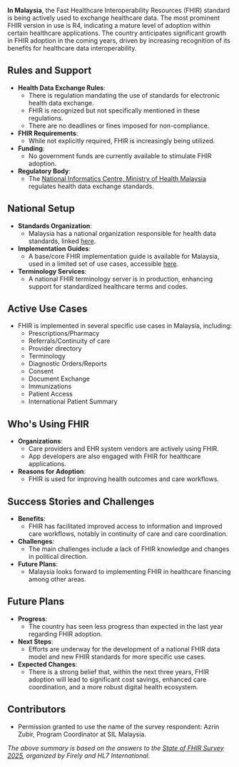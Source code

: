 **In Malaysia**, the Fast Healthcare Interoperability Resources (FHIR) standard is being actively used to exchange healthcare data. The most prominent FHIR version in use is R4, indicating a mature level of adoption within certain healthcare applications. The country anticipates significant growth in FHIR adoption in the coming years, driven by increasing recognition of its benefits for healthcare data interoperability.

## Rules and Support

- **Health Data Exchange Rules**:
  - There is regulation mandating the use of standards for electronic health data exchange.
  - FHIR is recognized but not specifically mentioned in these regulations.
  - There are no deadlines or fines imposed for non-compliance.
- **FHIR Requirements**:
  - While not explicitly required, FHIR is increasingly being utilized.
- **Funding**:
  - No government funds are currently available to stimulate FHIR adoption.
- **Regulatory Body**:
  - The [National Informatics Centre, Ministry of Health Malaysia](https://hq.moh.gov.my/perancangan/blog/utama/visi-misi-objektif/site-map-my/perutusan-pengarah/pusat-informatik-kesihatan/) regulates health data exchange standards.

## National Setup

- **Standards Organization**:
  - Malaysia has a national organization responsible for health data standards, linked [here](https://hq.moh.gov.my/perancangan/blog/utama/visi-misi-objektif/site-map-my/perutusan-pengarah/pusat-informatik-kesihatan/).
- **Implementation Guides**:
  - A base/core FHIR implementation guide is available for Malaysia, used in a limited set of use cases, accessible [here](https://simplifier.net/guide/mycore).
- **Terminology Services**:
  - A national FHIR terminology server is in production, enhancing support for standardized healthcare terms and codes.

## Active Use Cases

- FHIR is implemented in several specific use cases in Malaysia, including:
  - Prescriptions/Pharmacy
  - Referrals/Continuity of care
  - Provider directory
  - Terminology
  - Diagnostic Orders/Reports
  - Consent
  - Document Exchange
  - Immunizations
  - Patient Access
  - International Patient Summary

## Who's Using FHIR

- **Organizations**:
  - Care providers and EHR system vendors are actively using FHIR.
  - App developers are also engaged with FHIR for healthcare applications.
- **Reasons for Adoption**:
  - FHIR is used for improving health outcomes and care workflows.

## Success Stories and Challenges

- **Benefits**:
  - FHIR has facilitated improved access to information and improved care workflows, notably in continuity of care and care coordination.
- **Challenges**:
  - The main challenges include a lack of FHIR knowledge and changes in political direction.
- **Future Plans**:
  - Malaysia looks forward to implementing FHIR in healthcare financing among other areas.

## Future Plans

- **Progress**:
  - The country has seen less progress than expected in the last year regarding FHIR adoption.
- **Next Steps**:
  - Efforts are underway for the development of a national FHIR data model and new FHIR standards for more specific use cases.
- **Expected Changes**:
  - There is a strong belief that, within the next three years, FHIR adoption will lead to significant cost savings, enhanced care coordination, and a more robust digital health ecosystem.

## Contributors

- Permission granted to use the name of the survey respondent: Azrin Zubir, Program Coordinator at SIL Malaysia.

*The above summary is based on the answers to the [State of FHIR Survey 2025](https://fire.ly/blog/the-state-of-fhir-in-2025/), organized by Firely and HL7 International.*